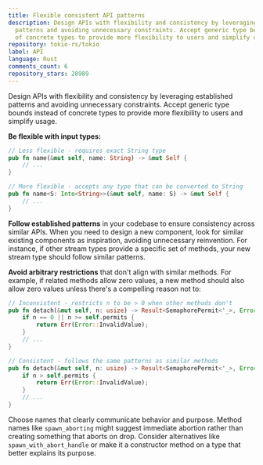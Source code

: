 ```yaml
---
title: Flexible consistent API patterns
description: Design APIs with flexibility and consistency by leveraging established
  patterns and avoiding unnecessary constraints. Accept generic type bounds instead
  of concrete types to provide more flexibility to users and simplify usage.
repository: tokio-rs/tokio
label: API
language: Rust
comments_count: 6
repository_stars: 28989
---
```


Design APIs with flexibility and consistency by leveraging established patterns and avoiding unnecessary constraints. Accept generic type bounds instead of concrete types to provide more flexibility to users and simplify usage.

**Be flexible with input types:**
```rust
// Less flexible - requires exact String type
pub fn name(&mut self, name: String) -> &mut Self {
    // ...
}

// More flexible - accepts any type that can be converted to String
pub fn name<S: Into<String>>(&mut self, name: S) -> &mut Self {
    // ...
}
```

**Follow established patterns** in your codebase to ensure consistency across similar APIs. When you need to design a new component, look for similar existing components as inspiration, avoiding unnecessary reinvention. For instance, if other stream types provide a specific set of methods, your new stream type should follow similar patterns.

**Avoid arbitrary restrictions** that don't align with similar methods. For example, if related methods allow zero values, a new method should also allow zero values unless there's a compelling reason not to:

```rust
// Inconsistent - restricts n to be > 0 when other methods don't
pub fn detach(&mut self, n: usize) -> Result<SemaphorePermit<'_>, Error> {
    if n == 0 || n >= self.permits {
        return Err(Error::InvalidValue);
    }
    // ...
}

// Consistent - follows the same patterns as similar methods
pub fn detach(&mut self, n: usize) -> Result<SemaphorePermit<'_>, Error> {
    if n > self.permits {
        return Err(Error::InvalidValue);
    }
    // ...
}
```

Choose names that clearly communicate behavior and purpose. Method names like `spawn_aborting` might suggest immediate abortion rather than creating something that aborts on drop. Consider alternatives like `spawn_with_abort_handle` or make it a constructor method on a type that better explains its purpose.